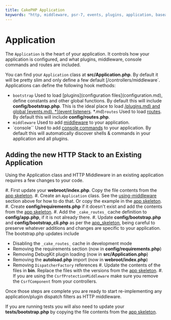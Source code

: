 ```yaml
---
title: CakePHP Application
keywords: "http, middleware, psr-7, events, plugins, application, baseapplication"
---
```


# Application

The `Application` is the heart of your application. It controls
how your application is configured, and what plugins, middleware, console
commands and routes are included.

You can find your `Application` class at **src/Application.php**. By default
it will be pretty slim and only define a few default
[/controllers/middleware`. Applications can define the following hook
methods:

- `bootstrap` Used to load [plugins](configuration files](configuration.md), define constants and other global functions.
  By default this will include **config/bootstrap.php**. This is the ideal place
  to load [/plugins.md) and global [events.md).
*](event listeners](../core-libraries/events.md).
*.md)`routes` Used to load [routes](routing.md). By default this
  will include **config/routes.php**.
- `middleware` Used to add [middleware](../controllers/middleware.md) to your application.
- `console`` Used to add [console commands](../console-and-shells.md) to your
  application. By default this will automatically discover shells & commands in
  your application and all plugins.
<!-- anchor: adding-http-stack -->
## Adding the new HTTP Stack to an Existing Application

Using the Application class and HTTP Middleware in an existing application
requires a few changes to your code.

#. First update your **webroot/index.php**. Copy the file contents from the [app
skeleton](https://github.com/cakephp/app/tree/3.x/webroot/index.php).
#. Create an `Application` class. See the [using-middleware](../controllers/middleware.md#using-middleware) section
above for how to do that. Or copy the example in the [app skeleton](https://github.com/cakephp/app/tree/3.x/src/Application.php).
#. Create **config/requirements.php** if it doesn't exist and add the contents
from the [app skeleton](https://github.com/cakephp/app/blob/3.x/config/requirements.php).
#. Add the `_cake_routes_` cache definition to **config/app.php**, if it is
not already there.
#. Update **config/bootstrap.php** and **config/bootstrap_cli.php**
as per the [app_skeleton](https://github.com/cakephp/app/tree/3.x/config/bootstrap.php),
being careful to preserve whatever additions and changes are specific to
your application.  The bootstrap.php updates include

- Disabling the `_cake_routes_` cache in development mode
- Removing the requirements section (now in **config/requirements.php**)
- Removing DebugKit plugin loading (now in **src/Application.php**)
- Removing the **autoload.php** import (now in **webroot/index.php**)
- Removing `DispatcherFactory` references
#. Update the contents of the files in **bin**. Replace the files with the
versions from the [app skeleton](https://github.com/cakephp/app/tree/3.x/bin).
#. If you are using the `CsrfProtectionMiddleware` make sure you remove the
`CsrfComponent` from your controllers.

Once those steps are complete you are ready to start re-implementing any
application/plugin dispatch filters as HTTP middleware.

If you are running tests you will also need to update your
**tests/bootstrap.php** by copying the file contents from the [app skeleton](https://github.com/cakephp/app/tree/3.x/tests/bootstrap.php).
